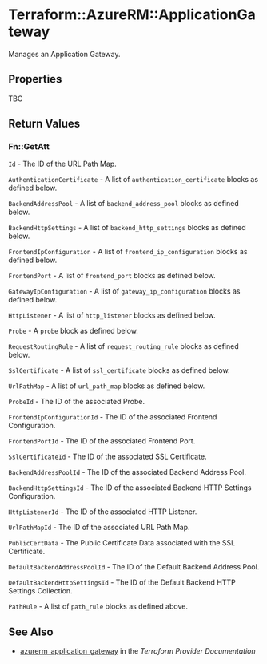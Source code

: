 # Terraform::AzureRM::ApplicationGateway

Manages an Application Gateway.

## Properties

TBC

## Return Values

### Fn::GetAtt

`Id` - The ID of the URL Path Map.

`AuthenticationCertificate` - A list of `authentication_certificate` blocks as defined below.

`BackendAddressPool` - A list of `backend_address_pool` blocks as defined below.

`BackendHttpSettings` - A list of `backend_http_settings` blocks as defined below.

`FrontendIpConfiguration` - A list of `frontend_ip_configuration` blocks as defined below.

`FrontendPort` - A list of `frontend_port` blocks as defined below.

`GatewayIpConfiguration` - A list of `gateway_ip_configuration` blocks as defined below.

`HttpListener` - A list of `http_listener` blocks as defined below.

`Probe` - A `probe` block as defined below.

`RequestRoutingRule` - A list of `request_routing_rule` blocks as defined below.

`SslCertificate` - A list of `ssl_certificate` blocks as defined below.

`UrlPathMap` - A list of `url_path_map` blocks as defined below.

`ProbeId` - The ID of the associated Probe.

`FrontendIpConfigurationId` - The ID of the associated Frontend Configuration.

`FrontendPortId` - The ID of the associated Frontend Port.

`SslCertificateId` - The ID of the associated SSL Certificate.

`BackendAddressPoolId` - The ID of the associated Backend Address Pool.

`BackendHttpSettingsId` - The ID of the associated Backend HTTP Settings Configuration.

`HttpListenerId` - The ID of the associated HTTP Listener.

`UrlPathMapId` - The ID of the associated URL Path Map.

`PublicCertData` - The Public Certificate Data associated with the SSL Certificate.

`DefaultBackendAddressPoolId` - The ID of the Default Backend Address Pool.

`DefaultBackendHttpSettingsId` - The ID of the Default Backend HTTP Settings Collection.

`PathRule` - A list of `path_rule` blocks as defined above.

## See Also

* [azurerm_application_gateway](https://www.terraform.io/docs/providers/azurerm/r/application_gateway.html) in the _Terraform Provider Documentation_